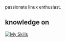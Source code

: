 passionate linux enthusiast.

## knowledge on
[![My Skills](https://skillicons.dev/icons?i=linux,bash,neovim,c,lua,mysql,sqlite,java,spring,python,js,nodejs,expressjs,bootstrap)](https://skillicons.dev)
